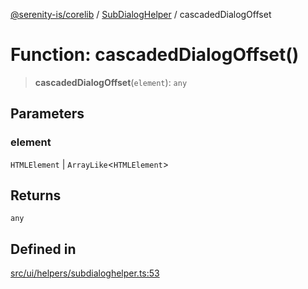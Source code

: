 [@serenity-is/corelib](../../../README.md) / [SubDialogHelper](../README.md) / cascadedDialogOffset

# Function: cascadedDialogOffset()

> **cascadedDialogOffset**(`element`): `any`

## Parameters

### element

`HTMLElement` | `ArrayLike`\<`HTMLElement`\>

## Returns

`any`

## Defined in

[src/ui/helpers/subdialoghelper.ts:53](https://github.com/serenity-is/serenity/blob/master/packages/corelib/src/ui/helpers/subdialoghelper.ts#L53)
